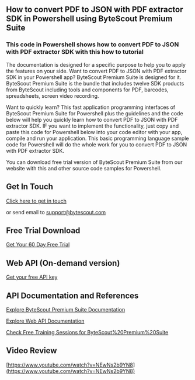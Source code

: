 ## How to convert PDF to JSON with PDF extractor SDK in Powershell using ByteScout Premium Suite

### This code in Powershell shows how to convert PDF to JSON with PDF extractor SDK with this how to tutorial

The documentation is designed for a specific purpose to help you to apply the features on your side. Want to convert PDF to JSON with PDF extractor SDK in your Powershell app? ByteScout Premium Suite is designed for it. ByteScout Premium Suite is the bundle that includes twelve SDK products from ByteScout including tools and components for PDF, barcodes, spreadsheets, screen video recording.

Want to quickly learn? This fast application programming interfaces of ByteScout Premium Suite for Powershell plus the guidelines and the code below will help you quickly learn how to convert PDF to JSON with PDF extractor SDK. IF you want to implement the functionality, just copy and paste this code for Powershell below into your code editor with your app, compile and run your application. This basic programming language sample code for Powershell will do the whole work for you to convert PDF to JSON with PDF extractor SDK.

You can download free trial version of ByteScout Premium Suite from our website with this and other source code samples for Powershell.

## Get In Touch

[Click here to get in touch](https://bytescout.zendesk.com/hc/en-us/requests/new?subject=ByteScout%20Premium%20Suite%20Question)

or send email to [support@bytescout.com](mailto:support@bytescout.com?subject=ByteScout%20Premium%20Suite%20Question) 

## Free Trial Download

[Get Your 60 Day Free Trial](https://bytescout.com/download/web-installer?utm_source=github-readme)

## Web API (On-demand version)

[Get your free API key](https://pdf.co/documentation/api?utm_source=github-readme)

## API Documentation and References

[Explore ByteScout Premium Suite Documentation](https://bytescout.com/documentation/index.html?utm_source=github-readme)

[Explore Web API Documentation](https://pdf.co/documentation/api?utm_source=github-readme)

[Check Free Training Sessions for ByteScout%20Premium%20Suite](https://academy.bytescout.com/)

## Video Review

[https://www.youtube.com/watch?v=NEwNs2b9YN8](https://www.youtube.com/watch?v=NEwNs2b9YN8)